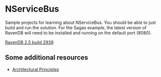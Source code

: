 NServiceBus
====

Sample projects for learning about NServiceBus. You should be able to just build and run the solution. For the Sagas example, the latest version of RavenDB will need to be installed and running on the default port (8080).

[RavenDB 2.5 build 2939](http://hibernatingrhinos.com/downloads/RavenDB%20Installer/2939)


## Some additional resources
* [Architectural Principles](http://docs.particular.net/nservicebus/architectural-principles)

